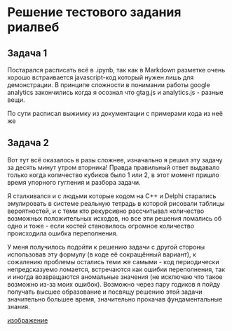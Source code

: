 # Решение тестового задания риалвеб

## Задача 1

Постарался расписать всё в .ipynb, так как в Markdown разметке очень хорошо встраивается javascript-код который нужен лишь для демонстрации. В принципе сложности в понимании работы google analytics закончились когда я осознал что gtag.js и analytics.js - разные вещи.

По сути расписал выжимку из документации с примерами кода из неё же

## Задача 2

Вот тут всё оказалось в разы сложнее, изначально я решил эту задачу за десять минут утром вторника! Правда правильный ответ выдавало только когда количество кубиков было 1 или 2, в этот момент пришло время упорного гугления и разбора задачи. 

Я сталкивался и с людьми которые кодом на С++ и Delphi старались эмулировать в системе реальную тетрадь в которой рисовали таблицы вероятностей, и с теми кто рекурсивно рассчитывал количество возможных положительных исходов, но все эти решения ломались об одно и тоже - если костей становилось огромное количество происходила ошибка переполнения.

У меня получилось подойти к решению задачи с другой стороны использовав эту формулу (в коде её сокращённый вариант), к сожалению проблемы остались теми же самыми - код периодически непредсказуемо ломается, встречаются как ошибки переполнения, так и иногда возвращаются аномальные значения (не исключаю что такое возможно из-за моих ошибок). Возможно через пару годиков я пойду получать высшее образование и посвящу решению этой задачи значительно большее время, значительно прокачав фундаментальные знания.

[изображение](https://user-images.githubusercontent.com/77614315/112214319-1d21b800-8c30-11eb-8997-1ca962226f9b.png)
